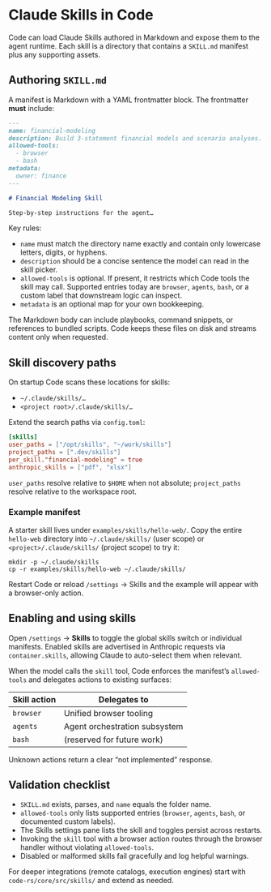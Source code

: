 # Claude Skills in Code

Code can load Claude Skills authored in Markdown and expose them to the agent runtime. Each skill
is a directory that contains a `SKILL.md` manifest plus any supporting assets.

## Authoring `SKILL.md`

A manifest is Markdown with a YAML frontmatter block. The frontmatter **must** include:

```markdown
---
name: financial-modeling
description: Build 3-statement financial models and scenario analyses.
allowed-tools:
  - browser
  - bash
metadata:
  owner: finance
---

# Financial Modeling Skill

Step-by-step instructions for the agent…
```

Key rules:

- `name` must match the directory name exactly and contain only lowercase letters, digits, or
  hyphens.
- `description` should be a concise sentence the model can read in the skill picker.
- `allowed-tools` is optional. If present, it restricts which Code tools the skill may call.
  Supported entries today are `browser`, `agents`, `bash`, or a custom label that downstream logic
  can inspect.
- `metadata` is an optional map for your own bookkeeping.

The Markdown body can include playbooks, command snippets, or references to bundled scripts. Code
keeps these files on disk and streams content only when requested.

## Skill discovery paths

On startup Code scans these locations for skills:

- `~/.claude/skills/…`
- `<project root>/.claude/skills/…`

Extend the search paths via `config.toml`:

```toml
[skills]
user_paths = ["/opt/skills", "~/work/skills"]
project_paths = [".dev/skills"]
per_skill."financial-modeling" = true
anthropic_skills = ["pdf", "xlsx"]
```

`user_paths` resolve relative to `$HOME` when not absolute; `project_paths` resolve relative to the
workspace root.

### Example manifest

A starter skill lives under `examples/skills/hello-web/`. Copy the entire `hello-web` directory into
`~/.claude/skills/` (user scope) or `<project>/.claude/skills/` (project scope) to try it:

```shell
mkdir -p ~/.claude/skills
cp -r examples/skills/hello-web ~/.claude/skills/
```

Restart Code or reload `/settings` → Skills and the example will appear with a browser-only action.

## Enabling and using skills

Open `/settings` → **Skills** to toggle the global skills switch or individual manifests. Enabled
skills are advertised in Anthropic requests via `container.skills`, allowing Claude to auto-select
them when relevant.

When the model calls the `skill` tool, Code enforces the manifest’s `allowed-tools` and delegates
actions to existing surfaces:

| Skill action | Delegates to                  |
|--------------|-------------------------------|
| `browser`    | Unified browser tooling        |
| `agents`     | Agent orchestration subsystem |
| `bash`       | (reserved for future work)     |

Unknown actions return a clear “not implemented” response.

## Validation checklist

- `SKILL.md` exists, parses, and `name` equals the folder name.
- `allowed-tools` only lists supported entries (`browser`, `agents`, `bash`, or documented custom
  labels).
- The Skills settings pane lists the skill and toggles persist across restarts.
- Invoking the `skill` tool with a browser action routes through the browser handler without
  violating `allowed-tools`.
- Disabled or malformed skills fail gracefully and log helpful warnings.

For deeper integrations (remote catalogs, execution engines) start with
`code-rs/core/src/skills/` and extend as needed.
